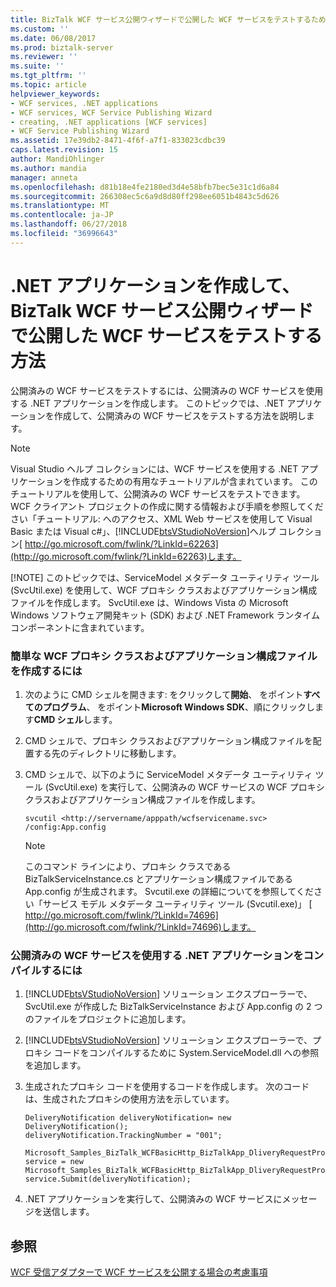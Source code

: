 ```yaml
---
title: BizTalk WCF サービス公開ウィザードで公開した WCF サービスをテストするための .NET アプリケーションを作成する方法 |Microsoft Docs
ms.custom: ''
ms.date: 06/08/2017
ms.prod: biztalk-server
ms.reviewer: ''
ms.suite: ''
ms.tgt_pltfrm: ''
ms.topic: article
helpviewer_keywords:
- WCF services, .NET applications
- WCF services, WCF Service Publishing Wizard
- creating, .NET applications [WCF services]
- WCF Service Publishing Wizard
ms.assetid: 17e39db2-8471-4f6f-a7f1-833023cdbc39
caps.latest.revision: 15
author: MandiOhlinger
ms.author: mandia
manager: anneta
ms.openlocfilehash: d81b18e4fe2180ed3d4e58bfb7bec5e31c1d6a84
ms.sourcegitcommit: 266308ec5c6a9d8d80ff298ee6051b4843c5d626
ms.translationtype: MT
ms.contentlocale: ja-JP
ms.lasthandoff: 06/27/2018
ms.locfileid: "36996643"
---
```

# <a name="how-to-create-a-net-application-to-test-a-wcf-service-published-with-the-biztalk-wcf-service-publishing-wizard"></a>.NET アプリケーションを作成して、BizTalk WCF サービス公開ウィザードで公開した WCF サービスをテストする方法
公開済みの WCF サービスをテストするには、公開済みの WCF サービスを使用する .NET アプリケーションを作成します。 このトピックでは、.NET アプリケーションを作成して、公開済みの WCF サービスをテストする方法を説明します。  
  
> [!NOTE]
>  Visual Studio ヘルプ コレクションには、WCF サービスを使用する .NET アプリケーションを作成するための有用なチュートリアルが含まれています。 このチュートリアルを使用して、公開済みの WCF サービスをテストできます。 WCF クライアント プロジェクトの作成に関する情報および手順を参照してください「チュートリアル: へのアクセス、XML Web サービスを使用して Visual Basic または Visual c#」、[!INCLUDE[btsVStudioNoVersion](../includes/btsvstudionoversion-md.md)]ヘルプ コレクション[ http://go.microsoft.com/fwlink/?LinkId=62263](http://go.microsoft.com/fwlink/?LinkId=62263)します。  
> 
> [!NOTE]
>  このトピックでは、ServiceModel メタデータ ユーティリティ ツール (SvcUtil.exe) を使用して、WCF プロキシ クラスおよびアプリケーション構成ファイルを作成します。 SvcUtil.exe は、Windows Vista の Microsoft Windows ソフトウェア開発キット (SDK) および .NET Framework ランタイム コンポーネントに含まれています。  
  
### <a name="to-create-a-simple-wcf-proxy-class-and-application-configuration-file"></a>簡単な WCF プロキシ クラスおよびアプリケーション構成ファイルを作成するには  
  
1.  次のように CMD シェルを開きます: をクリックして**開始**、 をポイント**すべてのプログラム**、 をポイント**Microsoft Windows SDK**、順にクリックします**CMD シェル**します。  
  
2.  CMD シェルで、プロキシ クラスおよびアプリケーション構成ファイルを配置する先のディレクトリに移動します。  
  
3.  CMD シェルで、以下のように ServiceModel メタデータ ユーティリティ ツール (SvcUtil.exe) を実行して、公開済みの WCF サービスの WCF プロキシ クラスおよびアプリケーション構成ファイルを作成します。  
  
    ```  
    svcutil <http://servername/apppath/wcfservicename.svc> /config:App.config  
    ```  
  
    > [!NOTE]
    >  このコマンド ラインにより、プロキシ クラスである BizTalkServiceInstance.cs とアプリケーション構成ファイルである App.config が生成されます。 Svcutil.exe の詳細についてを参照してください「サービス モデル メタデータ ユーティリティ ツール (Svcutil.exe)」 [ http://go.microsoft.com/fwlink/?LinkId=74696](http://go.microsoft.com/fwlink/?LinkId=74696)します。  
  
### <a name="to-compile-your-net-application-that-consumes-the-published-wcf-service"></a>公開済みの WCF サービスを使用する .NET アプリケーションをコンパイルするには  
  
1. [!INCLUDE[btsVStudioNoVersion](../includes/btsvstudionoversion-md.md)] ソリューション エクスプローラーで、SvcUtil.exe が作成した BizTalkServiceInstance および App.config の 2 つのファイルをプロジェクトに追加します。  
  
2. [!INCLUDE[btsVStudioNoVersion](../includes/btsvstudionoversion-md.md)] ソリューション エクスプローラーで、プロキシ コードをコンパイルするために System.ServiceModel.dll への参照を追加します。  
  
3. 生成されたプロキシ コードを使用するコードを作成します。 次のコードは、生成されたプロキシの使用方法を示しています。  
  
   ```  
   DeliveryNotification deliveryNotification= new DeliveryNotification();  
   deliveryNotification.TrackingNumber = "001";  
               Microsoft_Samples_BizTalk_WCFBasicHttp_BizTalkApp_DliveryRequestProcess_DeliveryNotificatonReceivePortClient service = new Microsoft_Samples_BizTalk_WCFBasicHttp_BizTalkApp_DliveryRequestProcess_DeliveryNotificatonReceivePortClient("BasicHttpBinding_ITwoWayAsyncVoid");  
   service.Submit(deliveryNotification);  
   ```  
  
4. .NET アプリケーションを実行して、公開済みの WCF サービスにメッセージを送信します。  
  
## <a name="see-also"></a>参照  
 [WCF 受信アダプターで WCF サービスを公開する場合の考慮事項](../core/considerations-when-publishing-wcf-services-with-the-wcf-receive-adapters.md)